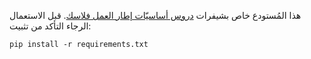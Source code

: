 هذا المُستودع خاص بشيفرات [دروس أساسيّات إطار العمل فلاسك](https://academy.hsoub.com/programming/python/flask/).
قبل الاستعمال الرجاء التأكد من تثبيت:
```
pip install -r requirements.txt

```
